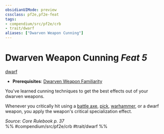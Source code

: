 ```yaml
---
obsidianUIMode: preview
cssclass: pf2e,pf2e-feat
tags:
- compendium/src/pf2e/crb
- trait/dwarf
aliases: ["Dwarven Weapon Cunning"]
---
```

# Dwarven Weapon Cunning  *Feat 5*  
[dwarf](/rules/traits/dwarf.md)  

- **Prerequisites**: [Dwarven Weapon Familiarity](/compendium/feats/dwarven-weapon-familiarity.md)

You've learned cunning techniques to get the best effects out of your dwarven weapons.

Whenever you critically hit using a [battle axe](/compendium/equipment/items/battle-axe.md), [pick](/compendium/equipment/items/pick.md), [warhammer](/compendium/equipment/items/warhammer.md), or a dwarf weapon, you apply the weapon's critical specialization effect.

*Source: Core Rulebook p. 37*  
%% #compendium/src/pf2e/crb #trait/dwarf %%